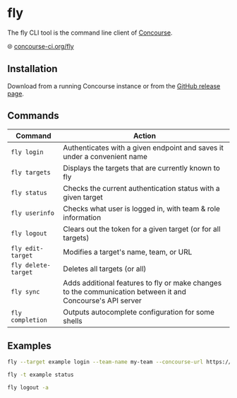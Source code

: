 # fly

The fly CLI tool is the command line client of [Concourse](./concourse.md).

🌐 [concourse-ci.org/fly](https://concourse-ci.org/fly.html)

## Installation

Download from a running Concourse instance or from the [GitHub release page](https://github.com/concourse/concourse/releases).

## Commands

Command             | Action
--------------------|-----------------------------------------------------------------------------------------------------------
`fly login`         | Authenticates with a given endpoint and saves it under a convenient name
`fly targets`       | Displays the targets that are currently known to fly
`fly status`        | Checks the current authentication status with a given target
`fly userinfo`      | Checks what user is logged in, with team & role information
`fly logout`        | Clears out the token for a given target (or for all targets)
`fly edit-target`   | Modifies a target's name, team, or URL
`fly delete-target` | Deletes all targets (or all)
`fly sync`          | Adds additional features to fly or make changes to the communication between it and Concourse's API server
`fly completion`    | Outputs autocomplete configuration for some shells

## Examples

```bash
fly --target example login --team-name my-team --concourse-url https://ci.example.com

fly -t example status

fly logout -a
```
